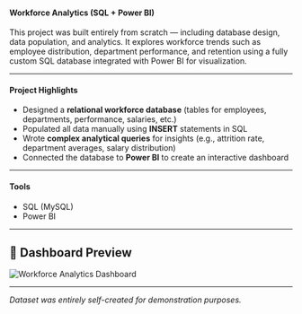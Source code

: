 #### Workforce Analytics (SQL + Power BI)

This project was built entirely from scratch — including database design, data population, and analytics. It explores workforce trends such as employee distribution, department performance, and retention using a fully custom SQL database integrated with Power BI for visualization.

---

#### Project Highlights
- Designed a **relational workforce database** (tables for employees, departments, performance, salaries, etc.)
- Populated all data manually using **INSERT** statements in SQL
- Wrote **complex analytical queries** for insights (e.g., attrition rate, department averages, salary distribution)
- Connected the database to **Power BI** to create an interactive dashboard

---

#### Tools
- SQL (MySQL)
- Power BI

---

## 📸 Dashboard Preview
![Workforce Analytics Dashboard](visuals/dashboard_preview.png)

---

*Dataset was entirely self-created for demonstration purposes.*
